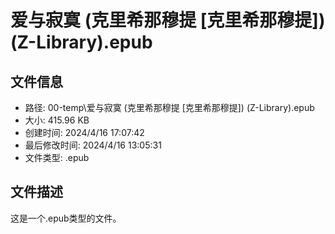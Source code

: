 ﻿# 爱与寂寞 (克里希那穆提 [克里希那穆提]) (Z-Library).epub

## 文件信息
- 路径: 00-temp\爱与寂寞 (克里希那穆提 [克里希那穆提]) (Z-Library).epub
- 大小: 415.96 KB
- 创建时间: 2024/4/16 17:07:42
- 最后修改时间: 2024/4/16 13:05:31
- 文件类型: .epub

## 文件描述
这是一个.epub类型的文件。

